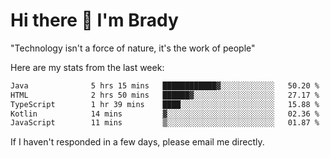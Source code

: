 # Hi there 👋 I'm Brady

"Technology isn't a force of nature, it's the work of people"


Here are my stats from the last week:
<!--START_SECTION:waka-->

```txt
Java              5 hrs 15 mins   ████████████▓░░░░░░░░░░░░   50.20 %
HTML              2 hrs 50 mins   ██████▓░░░░░░░░░░░░░░░░░░   27.17 %
TypeScript        1 hr 39 mins    ████░░░░░░░░░░░░░░░░░░░░░   15.88 %
Kotlin            14 mins         ▓░░░░░░░░░░░░░░░░░░░░░░░░   02.36 %
JavaScript        11 mins         ▒░░░░░░░░░░░░░░░░░░░░░░░░   01.87 %
```

<!--END_SECTION:waka-->

If I haven't responded in a few days, please email me directly. 

